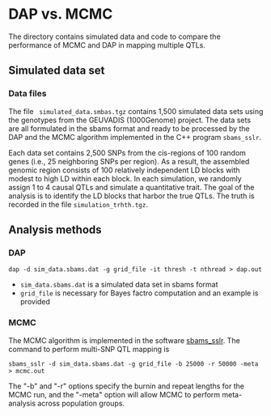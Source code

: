 # DAP vs. MCMC 

The directory contains simulated data and code to compare the performance of MCMC and DAP in mapping multiple QTLs. 

## Simulated data set


### Data files

The file `` simulated_data.smbas.tgz`` contains 1,500 simulated data sets using the genotypes from the GEUVADIS (1000Genome) project. The data sets are all formulated in the sbams format and ready to be processed by the DAP and the MCMC algorithm implemented in the C++ program ``sbams_sslr``.

Each data set contains 2,500 SNPs from the cis-regions of 100 random genes (i.e., 25 neighboring SNPs per region). As a result, the assembled genomic region consists of 100 relatively independent LD blocks with modest to high LD within each block. In each simulation, we randomly assign 1 to 4 causal QTLs and simulate a quantitative trait. The goal of the analysis is to identify the LD blocks that harbor the true QTLs. The truth is recorded in the file ``simulation_trhth.tgz``.




## Analysis methods


### DAP 

``dap -d sim_data.sbams.dat -g grid_file -it thresh -t nthread > dap.out``

* ``sim_data.sbams.dat`` is a simulated data set in sbams format
* ``grid_file`` is necessary for Bayes factro computation and an example is provided


### MCMC

The MCMC algorithm is implemented in the software [sbams_sslr](https://github.com/xqwen/fmeqtl/tree/master/src/sbams_sslr). The command to perform multi-SNP QTL mapping is 
```
sbams_sslr -d sim_data.sbams.dat -g grid_file -b 25000 -r 50000 -meta > mcmc.out
```
The "-b" and "-r" options specify the burnin and repeat lengths for the MCMC run, and the "-meta" option will allow MCMC to perform meta-analysis across population groups.     

